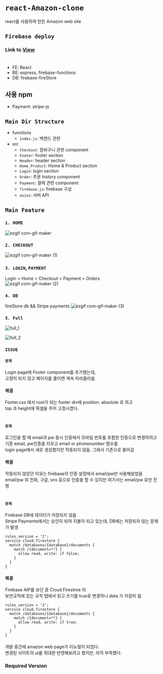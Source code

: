 # **`react-Amazon-clone`**
react를 사용하여 만든 Amazon web site


## `Firebase deploy`
### Link to **[View](https://clone-bc826.web.app/)**

#
- FE: React
- BE: express, firebase-functions
- DB: firebase-fireStore
## 사용 npm 
- Payment: stripe-js

## `Main Dir Structure`
- functions
    - `index.js`: 백엔드 관련 
- src
    - `Checkout`: 장바구니 관련 component
    - `Footer`: footer section
    - `Header`: header section
    - `Home_Product`: Home & Product section
    - `Login`: login section
    - `Order`: 주문 history component
    - `Payment`: 결제 관련 component
    - `firebase.js`: firebase 구성
    - `axios`: 서버 API
## **`Main Feature`**
### `1. HOME`
![ezgif com-gif-maker](https://user-images.githubusercontent.com/45006553/113262855-0b18d700-930c-11eb-9e20-b87b26b338f5.gif)
### `2. CHECKOUT`
![ezgif com-gif-maker (1)](https://user-images.githubusercontent.com/45006553/113263228-7b275d00-930c-11eb-8d66-0f117f269f19.gif)

### `3. LOGIN`, `PAYMENT`
Login > Home > Checkout > Payment > Orders   
![ezgif com-gif-maker (2)](https://user-images.githubusercontent.com/45006553/113263651-ff79e000-930c-11eb-903a-aa1e4fbc29a2.gif)
### `4. DB`
fireStore db && Stripe payments
![ezgif com-gif-maker (3)](https://user-images.githubusercontent.com/45006553/113264060-7e6f1880-930d-11eb-98a7-2fefedd3cf27.gif)

### `5. Full`
![full_1](https://user-images.githubusercontent.com/45006553/113264927-811e3d80-930e-11eb-8e86-26cce66a48d6.gif)

![full_2](https://user-images.githubusercontent.com/45006553/113265002-9b581b80-930e-11eb-9127-346ec0be55b8.gif)
### **`ISSUE`**
#### `문제` 
Login page에 Footer component를 추가했는데,   
고정이 되지 않고 페이지를 줄이면 계속 따라올라옴

#### 해결
Footer.css 에서 
root가 되는 footer div에 position: absolute 로 하고   
top 과 height에 픽셀을 주어 고정시켰다.

#
#### `문제` 
로그인을 할 때 email과 pw 동시 인증에서 모바일 번호를 포함한 인증으로 변경하려고    
기존 email, pw인증을 지우고 email or phonenumber 함수를    
login page에서 새로 생성했지만 작동되지 않음. 그래서 기존으로 돌아감 
#### 해결 
작동되지 않았던 이유는 firebase의 인증 설정에서 email/pw만 사용해놨었음    
email/pw 외 전화, 구글, sns 등으로 인증을 할 수 있지만 여기서는 email/pw 로만 진행
# 

#### `문제`
Firebase DB에 데이터가 저장되지 않음   
Stripe Payments에서는 승인이 되어 지불이 되고 있는데, DB에는 저장되자 않는 문제가 발생   


```JS
rules_version = '2';
service cloud.firestore {
  match /databases/{database}/documents {
    match /{document=**} {
      allow read, write: if false;
    }
  }
}
```

#### 해결 
Firebase AIP를 보던 중 Cloud Firestroe 의    
보안규칙에 있는 규칙 탭에서 읽고 쓰기를 true로 변경하니 data 가 저장이 됨   

```JS
rules_version = '2';
service cloud.firestore {
  match /databases/{database}/documents {
    match /{document=**} {
      allow read, write: if true;
    }
  }
}
```

####
개발 중간에 amazon web page가 리뉴얼이 되었다.   
변경된 사이트의 ui를 최대한 반영해보려고 했지만, 아직 부족했다.

### Required Version
